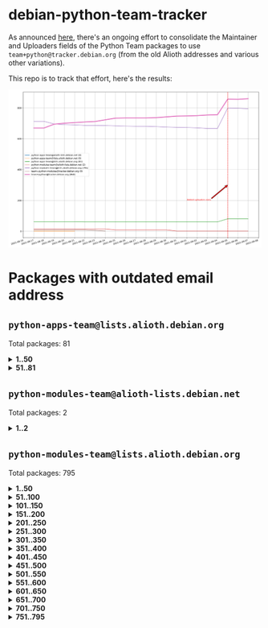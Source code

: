 # debian-python-team-tracker



As announced [here](https://lists.debian.org/debian-python/2021/08/msg00006.html), there's an ongoing effort to consolidate the Maintainer and Uploaders fields of the Python Team packages to use `team+python@tracker.debian.org` (from the old Alioth addresses and various other variations).



This repo is to track that effort, here's the results:



![Python team emails](images/python_team_emails.svg)


# Packages with outdated email address

## `python-apps-team@lists.alioth.debian.org`
Total packages: 81
<details>
<summary><b>1..50</b></summary>


| # | Package | Version |
| --- | --- | --- |
| 1 | [alot](https://tracker.debian.org/alot) | 0.9.1-2 |
| 2 | [archmage](https://tracker.debian.org/archmage) | 1:0.4.2.1-1 |
| 3 | [autosuspend](https://tracker.debian.org/autosuspend) | 3.0-1 |
| 4 | [backblaze-b2](https://tracker.debian.org/backblaze-b2) | 1.3.8-4 |
| 5 | [backupchecker](https://tracker.debian.org/backupchecker) | 1.7-2 |
| 6 | [beets](https://tracker.debian.org/beets) | 1.4.9-7 |
| 7 | [bleachbit](https://tracker.debian.org/bleachbit) | 3.9.0-1 |
| 8 | [brebis](https://tracker.debian.org/brebis) | 0.10-1 |
| 9 | [clustershell](https://tracker.debian.org/clustershell) | 1.8.3-1 |
| 10 | [crudini](https://tracker.debian.org/crudini) | 0.9.3-4 |
| 11 | [ctop](https://tracker.debian.org/ctop) | 1.0.0-2.1 |
| 12 | [cython](https://tracker.debian.org/cython) | 0.29.14-1 |
| 13 | [db2twitter](https://tracker.debian.org/db2twitter) | 0.6-1.1 |
| 14 | [dirtbike](https://tracker.debian.org/dirtbike) | 0.3-7 |
| 15 | [discodos](https://tracker.debian.org/discodos) | 1.0~rc2-1 |
| 16 | [dkimpy-milter](https://tracker.debian.org/dkimpy-milter) | 1.2.2-1 |
| 17 | [dodgy](https://tracker.debian.org/dodgy) | 0.1.9-3 |
| 18 | [dot2tex](https://tracker.debian.org/dot2tex) | 2.11.3-2 |
| 19 | [droidlysis](https://tracker.debian.org/droidlysis) | 3.2.1-1 |
| 20 | [eric](https://tracker.debian.org/eric) | 21.1+ds1-1 |
| 21 | [etm](https://tracker.debian.org/etm) | 3.2.30-1.1 |
| 22 | [firmware-microbit-micropython](https://tracker.debian.org/firmware-microbit-micropython) | 1.0.1-2 |
| 23 | [flatlatex](https://tracker.debian.org/flatlatex) | 0.8-1.1 |
| 24 | [freealchemist](https://tracker.debian.org/freealchemist) | 0.5-1.1 |
| 25 | [gaupol](https://tracker.debian.org/gaupol) | 1.9-1 |
| 26 | [ghp-import](https://tracker.debian.org/ghp-import) | 0.5.5-2 |
| 27 | [gitinspector](https://tracker.debian.org/gitinspector) | 0.4.4+dfsg-9 |
| 28 | [gui-ufw](https://tracker.debian.org/gui-ufw) | 20.04.1-1 |
| 29 | [httpcode](https://tracker.debian.org/httpcode) | 0.6-1 |
| 30 | [isbg](https://tracker.debian.org/isbg) | 2.3.1-1 |
| 31 | [itstool](https://tracker.debian.org/itstool) | 2.0.6-1 |
| 32 | [j2cli](https://tracker.debian.org/j2cli) | 0.3.12b-2 |
| 33 | [jeepyb](https://tracker.debian.org/jeepyb) | 0+20190513-1 |
| 34 | [kanboard-cli](https://tracker.debian.org/kanboard-cli) | 0.0.2-1.1 |
| 35 | [kazam](https://tracker.debian.org/kazam) | 1.4.5-4 |
| 36 | [khard](https://tracker.debian.org/khard) | 0.17.0-1 |
| 37 | [legit](https://tracker.debian.org/legit) | 1.2.0.post0-1 |
| 38 | [lightyears](https://tracker.debian.org/lightyears) | 1.4-2 |
| 39 | [mayavi2](https://tracker.debian.org/mayavi2) | 4.7.1-2 |
| 40 | [membernator](https://tracker.debian.org/membernator) | 1.1.0-2 |
| 41 | [menulibre](https://tracker.debian.org/menulibre) | 2.2.1-1 |
| 42 | [muttdown](https://tracker.debian.org/muttdown) | 0.3.4-1 |
| 43 | [nagstamon](https://tracker.debian.org/nagstamon) | 3.4.1-1 |
| 44 | [nfoview](https://tracker.debian.org/nfoview) | 1.28-1 |
| 45 | [pandoc-plantuml-filter](https://tracker.debian.org/pandoc-plantuml-filter) | 0.1.1-2 |
| 46 | [pdfarranger](https://tracker.debian.org/pdfarranger) | 1.6.2-1 |
| 47 | [pdfposter](https://tracker.debian.org/pdfposter) | 0.7.post1-1 |
| 48 | [pelican](https://tracker.debian.org/pelican) | 4.0.1+dfsg-1.1 |
| 49 | [pipenv](https://tracker.debian.org/pipenv) | 11.9.0-1.1 |
| 50 | [policyd-rate-limit](https://tracker.debian.org/policyd-rate-limit) | 1.0.1.1-1 |
</details>
<details>
<summary><b>51..81</b></summary>

| # | Package | Version |
| --- | --- | --- |
| 51 | [powerline-gitstatus](https://tracker.debian.org/powerline-gitstatus) | 1.3.1-2 |
| 52 | [prospector](https://tracker.debian.org/prospector) | 1.1.7-2 |
| 53 | [puddletag](https://tracker.debian.org/puddletag) | 2.0.1-2 |
| 54 | [pybik](https://tracker.debian.org/pybik) | 3.0-3.1 |
| 55 | [pydocstyle](https://tracker.debian.org/pydocstyle) | 2.1.1-1 |
| 56 | [pydoctor](https://tracker.debian.org/pydoctor) | 19.11.0+git20200303.47424e7-1 |
| 57 | [pyp](https://tracker.debian.org/pyp) | 2.12-2 |
| 58 | [pypass](https://tracker.debian.org/pypass) | 0.2.1-1.1 |
| 59 | [python-miio](https://tracker.debian.org/python-miio) | 0.5.0.1-1 |
| 60 | [pytrainer](https://tracker.debian.org/pytrainer) | 2.0.2-1 |
| 61 | [rabbitvcs](https://tracker.debian.org/rabbitvcs) | 0.18-2 |
| 62 | [radon](https://tracker.debian.org/radon) | 4.1.0+dfsg-1 |
| 63 | [retweet](https://tracker.debian.org/retweet) | 0.10-1.1 |
| 64 | [rst2pdf](https://tracker.debian.org/rst2pdf) | 0.98-1 |
| 65 | [sen](https://tracker.debian.org/sen) | 0.6.1-0.1 |
| 66 | [simple-image-reducer](https://tracker.debian.org/simple-image-reducer) | 1.0.2+git20191008-1 |
| 67 | [sinntp](https://tracker.debian.org/sinntp) | 1.6-1.2 |
| 68 | [smem](https://tracker.debian.org/smem) | 1.5-1.1 |
| 69 | [spf-engine](https://tracker.debian.org/spf-engine) | 2.9.2-1 |
| 70 | [sqlacodegen](https://tracker.debian.org/sqlacodegen) | 1.1.6-3 |
| 71 | [subdownloader](https://tracker.debian.org/subdownloader) | 2.1.0-3 |
| 72 | [testrepository](https://tracker.debian.org/testrepository) | 0.0.20-5 |
| 73 | [tldr-py](https://tracker.debian.org/tldr-py) | 0.7.0-3 |
| 74 | [toot](https://tracker.debian.org/toot) | 0.28.0-1 |
| 75 | [twitterwatch](https://tracker.debian.org/twitterwatch) | 0.1-1.1 |
| 76 | [txt2tags](https://tracker.debian.org/txt2tags) | 3.4-2 |
| 77 | [vf1](https://tracker.debian.org/vf1) | 0.0.11-2 |
| 78 | [voltron](https://tracker.debian.org/voltron) | 0.1.7+git20200109-1.1 |
| 79 | [vrfydmn](https://tracker.debian.org/vrfydmn) | 0.11.0-1 |
| 80 | [weasyprint](https://tracker.debian.org/weasyprint) | 51-2 |
| 81 | [zktop](https://tracker.debian.org/zktop) | 1.0.0-3 |
</details>

## `python-modules-team@alioth-lists.debian.net`
Total packages: 2
<details>
<summary><b>1..2</b></summary>


| # | Package | Version |
| --- | --- | --- |
| 1 | [python-anyio](https://tracker.debian.org/python-anyio) | 2.0.2-2 |
| 2 | [setuptools-scm](https://tracker.debian.org/setuptools-scm) | 4.1.2-3 |
</details>

## `python-modules-team@lists.alioth.debian.org`
Total packages: 795
<details>
<summary><b>1..50</b></summary>


| # | Package | Version |
| --- | --- | --- |
| 1 | [aiodns](https://tracker.debian.org/aiodns) | 2.0.0-1 |
| 2 | [aiohttp-cors](https://tracker.debian.org/aiohttp-cors) | 0.7.0-1 |
| 3 | [aiohttp-jinja2](https://tracker.debian.org/aiohttp-jinja2) | 1.2.0-1 |
| 4 | [aiohttp-mako](https://tracker.debian.org/aiohttp-mako) | 0.4.0-1 |
| 5 | [aiohttp-socks](https://tracker.debian.org/aiohttp-socks) | 0.5.3-1 |
| 6 | [aiomysql](https://tracker.debian.org/aiomysql) | 0.0.20-2 |
| 7 | [aiopg](https://tracker.debian.org/aiopg) | 1.2.0~b2-1 |
| 8 | [aioredis](https://tracker.debian.org/aioredis) | 1.3.1-1 |
| 9 | [aiowsgi](https://tracker.debian.org/aiowsgi) | 0.7-1.1 |
| 10 | [aioxmlrpc](https://tracker.debian.org/aioxmlrpc) | 0.5-1.1 |
| 11 | [aiozmq](https://tracker.debian.org/aiozmq) | 0.9.0-1 |
| 12 | [anorack](https://tracker.debian.org/anorack) | 0.2.7-1 |
| 13 | [anosql](https://tracker.debian.org/anosql) | 1.0.1-1 |
| 14 | [appdirs](https://tracker.debian.org/appdirs) | 1.4.4-1 |
| 15 | [asn1crypto](https://tracker.debian.org/asn1crypto) | 1.4.0-1 |
| 16 | [astral](https://tracker.debian.org/astral) | 1.6.1-2 |
| 17 | [authheaders](https://tracker.debian.org/authheaders) | 0.13.0-1 |
| 18 | [authres](https://tracker.debian.org/authres) | 1.2.0-2 |
| 19 | [automat](https://tracker.debian.org/automat) | 20.2.0-1 |
| 20 | [azure-cosmos-table-python](https://tracker.debian.org/azure-cosmos-table-python) | 1.0.5+git20191025-5 |
| 21 | [babelfish](https://tracker.debian.org/babelfish) | 0.5.4-3 |
| 22 | [bdist-nsi](https://tracker.debian.org/bdist-nsi) | 0.1.5-2 |
| 23 | [behave](https://tracker.debian.org/behave) | 1.2.6-3 |
| 24 | [bernhard](https://tracker.debian.org/bernhard) | 0.2.6-2 |
| 25 | [betamax](https://tracker.debian.org/betamax) | 0.8.1-2 |
| 26 | [bibtexparser](https://tracker.debian.org/bibtexparser) | 1.1.0+ds-3 |
| 27 | [binaryornot](https://tracker.debian.org/binaryornot) | 0.4.4+dfsg-4 |
| 28 | [bitstruct](https://tracker.debian.org/bitstruct) | 8.9.0-1 |
| 29 | [blessings](https://tracker.debian.org/blessings) | 1.6-3 |
| 30 | [blinker](https://tracker.debian.org/blinker) | 1.4+dfsg1-0.3 |
| 31 | [bottleneck](https://tracker.debian.org/bottleneck) | 1.2.1+ds1-2 |
| 32 | [case](https://tracker.debian.org/case) | 1.5.3+dfsg-3 |
| 33 | [celery-batches](https://tracker.debian.org/celery-batches) | 0.2-2 |
| 34 | [celery-haystack](https://tracker.debian.org/celery-haystack) | 0.10-4 |
| 35 | [cerealizer](https://tracker.debian.org/cerealizer) | 0.8.1-3 |
| 36 | [chardet](https://tracker.debian.org/chardet) | 4.0.0-1 |
| 37 | [chargebee-python](https://tracker.debian.org/chargebee-python) | 1.6.6-1 |
| 38 | [chargebee2-python](https://tracker.debian.org/chargebee2-python) | 2.7.3-1 |
| 39 | [circuits](https://tracker.debian.org/circuits) | 3.1.0+ds1-2 |
| 40 | [cloudpickle](https://tracker.debian.org/cloudpickle) | 1.6.0-1 |
| 41 | [codicefiscale](https://tracker.debian.org/codicefiscale) | 0.9+ds0-2 |
| 42 | [colorclass](https://tracker.debian.org/colorclass) | 2.2.0-2.1 |
| 43 | [colorspacious](https://tracker.debian.org/colorspacious) | 1.1.2-2 |
| 44 | [commonmark](https://tracker.debian.org/commonmark) | 0.9.1-3 |
| 45 | [configobj](https://tracker.debian.org/configobj) | 5.0.6-4 |
| 46 | [constantly](https://tracker.debian.org/constantly) | 15.1.0-2 |
| 47 | [contextlib2](https://tracker.debian.org/contextlib2) | 0.6.0.post1-1 |
| 48 | [cookiecutter](https://tracker.debian.org/cookiecutter) | 1.6.0-4 |
| 49 | [coreapi](https://tracker.debian.org/coreapi) | 2.3.3-4 |
| 50 | [coreschema](https://tracker.debian.org/coreschema) | 0.0.4-3 |
</details>
<details>
<summary><b>51..100</b></summary>

| # | Package | Version |
| --- | --- | --- |
| 51 | [cov-core](https://tracker.debian.org/cov-core) | 1.15.0-3 |
| 52 | [cppy](https://tracker.debian.org/cppy) | 1.1.0-2 |
| 53 | [cram](https://tracker.debian.org/cram) | 0.7-4 |
| 54 | [cssutils](https://tracker.debian.org/cssutils) | 1.0.2-3 |
| 55 | [d2to1](https://tracker.debian.org/d2to1) | 0.2.12-2 |
| 56 | [deap](https://tracker.debian.org/deap) | 1.3.1-2 |
| 57 | [debiancontributors](https://tracker.debian.org/debiancontributors) | 0.7.8-2 |
| 58 | [defusedxml](https://tracker.debian.org/defusedxml) | 0.6.0-2 |
| 59 | [devpi-common](https://tracker.debian.org/devpi-common) | 3.2.2-1.1 |
| 60 | [django-ajax-selects](https://tracker.debian.org/django-ajax-selects) | 1.7.0-3 |
| 61 | [django-anymail](https://tracker.debian.org/django-anymail) | 7.1.0-1 |
| 62 | [django-auto-one-to-one](https://tracker.debian.org/django-auto-one-to-one) | 3.3.0-1 |
| 63 | [django-bitfield](https://tracker.debian.org/django-bitfield) | 1.9.6-2 |
| 64 | [django-countries](https://tracker.debian.org/django-countries) | 6.0-1 |
| 65 | [django-dirtyfields](https://tracker.debian.org/django-dirtyfields) | 1.3.1-2 |
| 66 | [django-downloadview](https://tracker.debian.org/django-downloadview) | 2.1.1-1 |
| 67 | [django-environ](https://tracker.debian.org/django-environ) | 0.4.4-2 |
| 68 | [django-filter](https://tracker.debian.org/django-filter) | 2.4.0-1 |
| 69 | [django-fsm-admin](https://tracker.debian.org/django-fsm-admin) | 1.2.4-2 |
| 70 | [django-guardian](https://tracker.debian.org/django-guardian) | 2.0.0-2 |
| 71 | [django-hvad](https://tracker.debian.org/django-hvad) | 1.8.0-1.1 |
| 72 | [django-impersonate](https://tracker.debian.org/django-impersonate) | 1.5-1 |
| 73 | [django-ipware](https://tracker.debian.org/django-ipware) | 3.0.0-1 |
| 74 | [django-js-reverse](https://tracker.debian.org/django-js-reverse) | 0.7.3-1.1 |
| 75 | [django-macaddress](https://tracker.debian.org/django-macaddress) | 1.5.0-2 |
| 76 | [django-maintenancemode](https://tracker.debian.org/django-maintenancemode) | 0.11.3-1 |
| 77 | [django-markupfield](https://tracker.debian.org/django-markupfield) | 2.0.0-1 |
| 78 | [django-memoize](https://tracker.debian.org/django-memoize) | 2.2.0+dfsg-1 |
| 79 | [django-model-utils](https://tracker.debian.org/django-model-utils) | 3.1.1-2 |
| 80 | [django-nose](https://tracker.debian.org/django-nose) | 1.4.6-2.1 |
| 81 | [django-notification](https://tracker.debian.org/django-notification) | 1.2.0-3 |
| 82 | [django-organizations](https://tracker.debian.org/django-organizations) | 1.1.2-1 |
| 83 | [django-pagination](https://tracker.debian.org/django-pagination) | 1.0.7-4 |
| 84 | [django-paintstore](https://tracker.debian.org/django-paintstore) | 0.2-4 |
| 85 | [django-picklefield](https://tracker.debian.org/django-picklefield) | 3.0.1-1 |
| 86 | [django-pipeline](https://tracker.debian.org/django-pipeline) | 1.6.14-3 |
| 87 | [django-q](https://tracker.debian.org/django-q) | 1.2.1-1 |
| 88 | [django-recurrence](https://tracker.debian.org/django-recurrence) | 1.10.3-1 |
| 89 | [django-redis](https://tracker.debian.org/django-redis) | 4.12.1-1 |
| 90 | [django-redis-sessions](https://tracker.debian.org/django-redis-sessions) | 0.6.1-2 |
| 91 | [django-sass-processor](https://tracker.debian.org/django-sass-processor) | 0.8.2-1 |
| 92 | [django-setuptest](https://tracker.debian.org/django-setuptest) | 0.2.1-4 |
| 93 | [django-simple-captcha](https://tracker.debian.org/django-simple-captcha) | 0.5.6-2 |
| 94 | [django-simple-redis-admin](https://tracker.debian.org/django-simple-redis-admin) | 1.4.0-2 |
| 95 | [django-stronghold](https://tracker.debian.org/django-stronghold) | 0.3.0+debian-2 |
| 96 | [django-uwsgi](https://tracker.debian.org/django-uwsgi) | 0.2.2-2 |
| 97 | [django-webpack-loader](https://tracker.debian.org/django-webpack-loader) | 0.6.0-2 |
| 98 | [django-websocket-redis](https://tracker.debian.org/django-websocket-redis) | 0.4.7-2 |
| 99 | [django-wkhtmltopdf](https://tracker.debian.org/django-wkhtmltopdf) | 3.3.0-1 |
| 100 | [django-xmlrpc](https://tracker.debian.org/django-xmlrpc) | 0.1.8-2 |
</details>
<details>
<summary><b>101..150</b></summary>

| # | Package | Version |
| --- | --- | --- |
| 101 | [djangorestframework-api-key](https://tracker.debian.org/djangorestframework-api-key) | 2.0.0-2 |
| 102 | [djangorestframework-filters](https://tracker.debian.org/djangorestframework-filters) | 1.0.0.dev0-1 |
| 103 | [dkimpy](https://tracker.debian.org/dkimpy) | 1.0.5-1 |
| 104 | [dnsdiag](https://tracker.debian.org/dnsdiag) | 1.7.0-1 |
| 105 | [dnspython](https://tracker.debian.org/dnspython) | 2.0.0-1 |
| 106 | [dockerpty](https://tracker.debian.org/dockerpty) | 0.4.1-2 |
| 107 | [dominate](https://tracker.debian.org/dominate) | 2.3.1-2 |
| 108 | [doublex](https://tracker.debian.org/doublex) | 1.9.2-1 |
| 109 | [drf-generators](https://tracker.debian.org/drf-generators) | 0.5.0-1 |
| 110 | [easyprocess](https://tracker.debian.org/easyprocess) | 0.2.5-2 |
| 111 | [elasticsearch-curator](https://tracker.debian.org/elasticsearch-curator) | 5.8.1-1 |
| 112 | [entrypoints](https://tracker.debian.org/entrypoints) | 0.3-3 |
| 113 | [enum34](https://tracker.debian.org/enum34) | 1.1.6-4 |
| 114 | [enzyme](https://tracker.debian.org/enzyme) | 0.4.1-2 |
| 115 | [exam](https://tracker.debian.org/exam) | 0.10.5-3 |
| 116 | [factory-boy](https://tracker.debian.org/factory-boy) | 2.11.1-3 |
| 117 | [faker](https://tracker.debian.org/faker) | 0.9.3-0.1 |
| 118 | [fakesleep](https://tracker.debian.org/fakesleep) | 0.1-2 |
| 119 | [fastchunking](https://tracker.debian.org/fastchunking) | 0.0.3-2 |
| 120 | [fastkml](https://tracker.debian.org/fastkml) | 0.11-3 |
| 121 | [feedgenerator](https://tracker.debian.org/feedgenerator) | 1.9-2 |
| 122 | [flake8-docstrings](https://tracker.debian.org/flake8-docstrings) | 1.1.0-1.1 |
| 123 | [flake8-polyfill](https://tracker.debian.org/flake8-polyfill) | 1.0.2-2 |
| 124 | [flask-api](https://tracker.debian.org/flask-api) | 1.1+dfsg-1.1 |
| 125 | [flask-assets](https://tracker.debian.org/flask-assets) | 2.0-1 |
| 126 | [flask-babelex](https://tracker.debian.org/flask-babelex) | 0.9.4-1 |
| 127 | [flask-bcrypt](https://tracker.debian.org/flask-bcrypt) | 0.7.1-2 |
| 128 | [flask-compress](https://tracker.debian.org/flask-compress) | 1.4.0-3 |
| 129 | [flask-gravatar](https://tracker.debian.org/flask-gravatar) | 0.4.2-2 |
| 130 | [flask-htmlmin](https://tracker.debian.org/flask-htmlmin) | 1.3.2-2 |
| 131 | [flask-ldapconn](https://tracker.debian.org/flask-ldapconn) | 0.7.2-1.1 |
| 132 | [flask-limiter](https://tracker.debian.org/flask-limiter) | 1.0.1-2 |
| 133 | [flask-login](https://tracker.debian.org/flask-login) | 0.5.0-1 |
| 134 | [flask-mail](https://tracker.debian.org/flask-mail) | 0.9.1+dfsg1-1.1 |
| 135 | [flask-mongoengine](https://tracker.debian.org/flask-mongoengine) | 0.9.3-4 |
| 136 | [flask-multistatic](https://tracker.debian.org/flask-multistatic) | 1.0-2 |
| 137 | [flask-paranoid](https://tracker.debian.org/flask-paranoid) | 0.2.0-3.1 |
| 138 | [flask-principal](https://tracker.debian.org/flask-principal) | 0.4.0-2 |
| 139 | [flask-script](https://tracker.debian.org/flask-script) | 2.0.6-2 |
| 140 | [flask-silk](https://tracker.debian.org/flask-silk) | 0.2-18 |
| 141 | [flask-wtf](https://tracker.debian.org/flask-wtf) | 0.14.3-1 |
| 142 | [flufl.bounce](https://tracker.debian.org/flufl.bounce) | 3.0.1-1 |
| 143 | [flufl.enum](https://tracker.debian.org/flufl.enum) | 4.1.1-3 |
| 144 | [flufl.i18n](https://tracker.debian.org/flufl.i18n) | 3.0.1-1 |
| 145 | [flufl.lock](https://tracker.debian.org/flufl.lock) | 5.0.1-1 |
| 146 | [flufl.password](https://tracker.debian.org/flufl.password) | 1.3-3 |
| 147 | [flufl.testing](https://tracker.debian.org/flufl.testing) | 0.7-2 |
| 148 | [freetype-py](https://tracker.debian.org/freetype-py) | 2.2.0-1 |
| 149 | [gerritlib](https://tracker.debian.org/gerritlib) | 0.8.0-2 |
| 150 | [gmplot](https://tracker.debian.org/gmplot) | 1.2.0-2 |
</details>
<details>
<summary><b>151..200</b></summary>

| # | Package | Version |
| --- | --- | --- |
| 151 | [gpxpy](https://tracker.debian.org/gpxpy) | 1.4.2-1 |
| 152 | [gtextfsm](https://tracker.debian.org/gtextfsm) | 1.1.0-2 |
| 153 | [gtts](https://tracker.debian.org/gtts) | 2.0.3-1 |
| 154 | [gtts-token](https://tracker.debian.org/gtts-token) | 1.1.3-1 |
| 155 | [guzzle-sphinx-theme](https://tracker.debian.org/guzzle-sphinx-theme) | 0.7.11-5 |
| 156 | [hachoir](https://tracker.debian.org/hachoir) | 3.1.0+dfsg-3 |
| 157 | [haproxy-log-analysis](https://tracker.debian.org/haproxy-log-analysis) | 2.0~b0-2 |
| 158 | [heapdict](https://tracker.debian.org/heapdict) | 1.0.1-1 |
| 159 | [hiro](https://tracker.debian.org/hiro) | 0.5-2 |
| 160 | [httpx](https://tracker.debian.org/httpx) | 0.16.1-1 |
| 161 | [hyperlink](https://tracker.debian.org/hyperlink) | 19.0.0-2 |
| 162 | [hypothesis-auto](https://tracker.debian.org/hypothesis-auto) | 1.1.4-2 |
| 163 | [importmagic](https://tracker.debian.org/importmagic) | 0.1.7-2 |
| 164 | [inflection](https://tracker.debian.org/inflection) | 0.3.1-2 |
| 165 | [ipdb](https://tracker.debian.org/ipdb) | 0.13.3-1 |
| 166 | [isodate](https://tracker.debian.org/isodate) | 0.6.0-2 |
| 167 | [itypes](https://tracker.debian.org/itypes) | 1.1.0-4 |
| 168 | [jaraco.itertools](https://tracker.debian.org/jaraco.itertools) | 2.0.1-4 |
| 169 | [javaproperties](https://tracker.debian.org/javaproperties) | 0.7.0-1 |
| 170 | [jinja2-time](https://tracker.debian.org/jinja2-time) | 0.2.0-2 |
| 171 | [jpy](https://tracker.debian.org/jpy) | 0.9.0-3 |
| 172 | [jpylyzer](https://tracker.debian.org/jpylyzer) | 2.0.0-3 |
| 173 | [json-tricks](https://tracker.debian.org/json-tricks) | 3.11.0-2 |
| 174 | [jsonhyperschema-codec](https://tracker.debian.org/jsonhyperschema-codec) | 1.0.3-2 |
| 175 | [jsonpickle](https://tracker.debian.org/jsonpickle) | 1.2-1 |
| 176 | [junos-eznc](https://tracker.debian.org/junos-eznc) | 2.1.7-3 |
| 177 | [jupyter-sphinx-theme](https://tracker.debian.org/jupyter-sphinx-theme) | 0.0.6+ds1-10 |
| 178 | [kitchen](https://tracker.debian.org/kitchen) | 1.2.6-2 |
| 179 | [kivy](https://tracker.debian.org/kivy) | 1.11.0-2 |
| 180 | [kiwisolver](https://tracker.debian.org/kiwisolver) | 1.3.1-1 |
| 181 | [lazr.delegates](https://tracker.debian.org/lazr.delegates) | 2.0.3-2 |
| 182 | [lazr.restfulclient](https://tracker.debian.org/lazr.restfulclient) | 0.14.2-2 |
| 183 | [lazr.smtptest](https://tracker.debian.org/lazr.smtptest) | 2.0.3-2 |
| 184 | [lazr.uri](https://tracker.debian.org/lazr.uri) | 1.0.5-1 |
| 185 | [lexicon](https://tracker.debian.org/lexicon) | 3.3.17-1 |
| 186 | [libthumbor](https://tracker.debian.org/libthumbor) | 1.3.3-2 |
| 187 | [logilab-constraint](https://tracker.debian.org/logilab-constraint) | 0.6.0-2 |
| 188 | [mako](https://tracker.debian.org/mako) | 1.1.3+ds1-2 |
| 189 | [mando](https://tracker.debian.org/mando) | 0.6.4-5 |
| 190 | [manuel](https://tracker.debian.org/manuel) | 1.10.1-2 |
| 191 | [markupsafe](https://tracker.debian.org/markupsafe) | 1.1.1-1 |
| 192 | [mercurial-extension-utils](https://tracker.debian.org/mercurial-extension-utils) | 1.5.1-1 |
| 193 | [mercurial-extension-utils](https://tracker.debian.org/mercurial-extension-utils) | 1.5.1-3 |
| 194 | [mercurial-keyring](https://tracker.debian.org/mercurial-keyring) | 1.3.1-3 |
| 195 | [microsoft-authentication-extensions-for-python](https://tracker.debian.org/microsoft-authentication-extensions-for-python) | 0.3.0-1 |
| 196 | [milksnake](https://tracker.debian.org/milksnake) | 0.1.5-1 |
| 197 | [mimerender](https://tracker.debian.org/mimerender) | 0.6.0-2 |
| 198 | [mmllib](https://tracker.debian.org/mmllib) | 0.3.0.post1-2 |
| 199 | [mockldap](https://tracker.debian.org/mockldap) | 0.3.0-4 |
| 200 | [modernize](https://tracker.debian.org/modernize) | 0.7-2 |
</details>
<details>
<summary><b>201..250</b></summary>

| # | Package | Version |
| --- | --- | --- |
| 201 | [moksha.common](https://tracker.debian.org/moksha.common) | 1.2.5-4 |
| 202 | [more-itertools](https://tracker.debian.org/more-itertools) | 4.2.0-3 |
| 203 | [mrtparse](https://tracker.debian.org/mrtparse) | 1.6-2 |
| 204 | [multiprocess](https://tracker.debian.org/multiprocess) | 0.70.11.1-1 |
| 205 | [musicbrainzngs](https://tracker.debian.org/musicbrainzngs) | 0.7.1-2 |
| 206 | [mutagen](https://tracker.debian.org/mutagen) | 1.45.1-2 |
| 207 | [mwic](https://tracker.debian.org/mwic) | 0.7.8-1 |
| 208 | [mysql-connector-python](https://tracker.debian.org/mysql-connector-python) | 8.0.15-2 |
| 209 | [nb2plots](https://tracker.debian.org/nb2plots) | 0.6-2 |
| 210 | [netifaces](https://tracker.debian.org/netifaces) | 0.10.9-0.2 |
| 211 | [netmiko](https://tracker.debian.org/netmiko) | 2.4.2-1 |
| 212 | [networkx](https://tracker.debian.org/networkx) | 2.5+ds-2 |
| 213 | [nose](https://tracker.debian.org/nose) | 1.3.7-6 |
| 214 | [nose](https://tracker.debian.org/nose) | 1.3.7-7 |
| 215 | [nose2](https://tracker.debian.org/nose2) | 0.9.2-1 |
| 216 | [nose2-cov](https://tracker.debian.org/nose2-cov) | 1.0a4-3 |
| 217 | [ntplib](https://tracker.debian.org/ntplib) | 0.3.3-2 |
| 218 | [numpy-stl](https://tracker.debian.org/numpy-stl) | 2.9.0-1 |
| 219 | [numpydoc](https://tracker.debian.org/numpydoc) | 1.1.0-3 |
| 220 | [obsub](https://tracker.debian.org/obsub) | 0.2-4 |
| 221 | [okasha](https://tracker.debian.org/okasha) | 0.2.4-4 |
| 222 | [overpass](https://tracker.debian.org/overpass) | 0.7-1 |
| 223 | [paramiko](https://tracker.debian.org/paramiko) | 2.7.2-1 |
| 224 | [pastescript](https://tracker.debian.org/pastescript) | 2.0.2-4 |
| 225 | [pcapy](https://tracker.debian.org/pcapy) | 0.11.4-2 |
| 226 | [pdfkit](https://tracker.debian.org/pdfkit) | 0.6.1-2 |
| 227 | [pep8](https://tracker.debian.org/pep8) | 1.7.1-9 |
| 228 | [pep8-naming](https://tracker.debian.org/pep8-naming) | 0.10.0-1 |
| 229 | [pg8000](https://tracker.debian.org/pg8000) | 1.10.6-2 |
| 230 | [pidcat](https://tracker.debian.org/pidcat) | 2.1.0-4 |
| 231 | [pilkit](https://tracker.debian.org/pilkit) | 2.0-3 |
| 232 | [plastex](https://tracker.debian.org/plastex) | 2.1-2 |
| 233 | [ply](https://tracker.debian.org/ply) | 3.11-4 |
| 234 | [portio](https://tracker.debian.org/portio) | 0.5-4 |
| 235 | [postgresfixture](https://tracker.debian.org/postgresfixture) | 0.4.2-1 |
| 236 | [power](https://tracker.debian.org/power) | 1.4+dfsg-4 |
| 237 | [pprintpp](https://tracker.debian.org/pprintpp) | 0.4.0-2 |
| 238 | [preggy](https://tracker.debian.org/preggy) | 1.4.4-1 |
| 239 | [prettytable](https://tracker.debian.org/prettytable) | 0.7.2-5 |
| 240 | [proxmoxer](https://tracker.debian.org/proxmoxer) | 1.0.3-2 |
| 241 | [ptable](https://tracker.debian.org/ptable) | 0.9.2-2 |
| 242 | [py-macaroon-bakery](https://tracker.debian.org/py-macaroon-bakery) | 1.3.1-1 |
| 243 | [py-radix](https://tracker.debian.org/py-radix) | 0.10.0-3 |
| 244 | [py3dns](https://tracker.debian.org/py3dns) | 3.2.1-1 |
| 245 | [pyacoustid](https://tracker.debian.org/pyacoustid) | 1.2.0-2 |
| 246 | [pyasn1](https://tracker.debian.org/pyasn1) | 0.4.8-1 |
| 247 | [pybindgen](https://tracker.debian.org/pybindgen) | 0.20.0+dfsg1-2 |
| 248 | [pycairo](https://tracker.debian.org/pycairo) | 1.16.2-3 |
| 249 | [pycairo](https://tracker.debian.org/pycairo) | 1.16.2-4 |
| 250 | [pycallgraph](https://tracker.debian.org/pycallgraph) | 1.1.3-1.2 |
</details>
<details>
<summary><b>251..300</b></summary>

| # | Package | Version |
| --- | --- | --- |
| 251 | [pycares](https://tracker.debian.org/pycares) | 3.1.1-1 |
| 252 | [pychm](https://tracker.debian.org/pychm) | 0.8.6-2 |
| 253 | [pycifrw](https://tracker.debian.org/pycifrw) | 4.4-2 |
| 254 | [pyclamd](https://tracker.debian.org/pyclamd) | 0.4.0-2 |
| 255 | [pycodestyle](https://tracker.debian.org/pycodestyle) | 2.6.0-1 |
| 256 | [pycparser](https://tracker.debian.org/pycparser) | 2.20-3 |
| 257 | [pycryptodome](https://tracker.debian.org/pycryptodome) | 3.9.7+dfsg1-1 |
| 258 | [pycxx](https://tracker.debian.org/pycxx) | 7.1.4-0.1 |
| 259 | [pydbus](https://tracker.debian.org/pydbus) | 0.6.0-4 |
| 260 | [pydenticon](https://tracker.debian.org/pydenticon) | 0.3.1-2 |
| 261 | [pydispatcher](https://tracker.debian.org/pydispatcher) | 2.0.5-2 |
| 262 | [pydle](https://tracker.debian.org/pydle) | 0.9.4-2 |
| 263 | [pyeapi](https://tracker.debian.org/pyeapi) | 0.8.1-2 |
| 264 | [pyee](https://tracker.debian.org/pyee) | 7.0.2-1 |
| 265 | [pyenchant](https://tracker.debian.org/pyenchant) | 3.2.0-1 |
| 266 | [pyfg](https://tracker.debian.org/pyfg) | 0.50-2 |
| 267 | [pyfiglet](https://tracker.debian.org/pyfiglet) | 0.8.0+dfsg-1 |
| 268 | [pyfribidi](https://tracker.debian.org/pyfribidi) | 0.12.0+repack-7 |
| 269 | [pygame](https://tracker.debian.org/pygame) | 1.9.6+dfsg-2 |
| 270 | [pygeoif](https://tracker.debian.org/pygeoif) | 0.7-2 |
| 271 | [pygithub](https://tracker.debian.org/pygithub) | 1.43.7-1 |
| 272 | [pygments](https://tracker.debian.org/pygments) | 2.3.1+dfsg-3 |
| 273 | [pygtail](https://tracker.debian.org/pygtail) | 0.6.1-2 |
| 274 | [pygtkspellcheck](https://tracker.debian.org/pygtkspellcheck) | 4.0.5-2 |
| 275 | [pyhamcrest](https://tracker.debian.org/pyhamcrest) | 1.9.0-3 |
| 276 | [pyicu](https://tracker.debian.org/pyicu) | 2.5-1 |
| 277 | [pyinotify](https://tracker.debian.org/pyinotify) | 0.9.6-1.3 |
| 278 | [pyiosxr](https://tracker.debian.org/pyiosxr) | 0.52-1.1 |
| 279 | [pyjavaproperties](https://tracker.debian.org/pyjavaproperties) | 0.7-2 |
| 280 | [pyjokes](https://tracker.debian.org/pyjokes) | 0.5.0-3 |
| 281 | [pykcs11](https://tracker.debian.org/pykcs11) | 1.5.10-1 |
| 282 | [pylama](https://tracker.debian.org/pylama) | 7.4.3-3 |
| 283 | [pylibmc](https://tracker.debian.org/pylibmc) | 1.5.2-3 |
| 284 | [pylint-celery](https://tracker.debian.org/pylint-celery) | 0.3-5 |
| 285 | [pylint-common](https://tracker.debian.org/pylint-common) | 0.2.5-4 |
| 286 | [pylint-django](https://tracker.debian.org/pylint-django) | 2.0.13-1 |
| 287 | [pylint-flask](https://tracker.debian.org/pylint-flask) | 0.5-4 |
| 288 | [pylint-plugin-utils](https://tracker.debian.org/pylint-plugin-utils) | 0.6-1 |
| 289 | [pymacs](https://tracker.debian.org/pymacs) | 0.25-3 |
| 290 | [pymilter](https://tracker.debian.org/pymilter) | 1.0.4-2 |
| 291 | [pymodbus](https://tracker.debian.org/pymodbus) | 2.1.0+dfsg-2 |
| 292 | [pymssql](https://tracker.debian.org/pymssql) | 2.1.4+dfsg-3 |
| 293 | [pymupdf](https://tracker.debian.org/pymupdf) | 1.17.4+ds1-2 |
| 294 | [pynag](https://tracker.debian.org/pynag) | 1.1.2+dfsg-2 |
| 295 | [pynliner](https://tracker.debian.org/pynliner) | 0.8.0-2 |
| 296 | [pyopengl](https://tracker.debian.org/pyopengl) | 3.1.5+dfsg-1 |
| 297 | [pypandoc](https://tracker.debian.org/pypandoc) | 1.5+ds0-1 |
| 298 | [pyparsing](https://tracker.debian.org/pyparsing) | 2.4.7-1 |
| 299 | [pyphen](https://tracker.debian.org/pyphen) | 0.9.5-3 |
| 300 | [pyprind](https://tracker.debian.org/pyprind) | 2.11.2-2 |
</details>
<details>
<summary><b>301..350</b></summary>

| # | Package | Version |
| --- | --- | --- |
| 301 | [pyquery](https://tracker.debian.org/pyquery) | 1.2.9-4 |
| 302 | [pyrad](https://tracker.debian.org/pyrad) | 2.1-2 |
| 303 | [pyrfc3339](https://tracker.debian.org/pyrfc3339) | 1.1-2 |
| 304 | [pyrsistent](https://tracker.debian.org/pyrsistent) | 0.15.5-1 |
| 305 | [pysendfile](https://tracker.debian.org/pysendfile) | 2.0.1-3 |
| 306 | [pysimplesoap](https://tracker.debian.org/pysimplesoap) | 1.16.2-3 |
| 307 | [pysmi](https://tracker.debian.org/pysmi) | 0.3.2-2 |
| 308 | [pysodium](https://tracker.debian.org/pysodium) | 0.7.0-2 |
| 309 | [pyspf](https://tracker.debian.org/pyspf) | 2.0.14-2 |
| 310 | [pysrs](https://tracker.debian.org/pysrs) | 1.0.3-2 |
| 311 | [pysrt](https://tracker.debian.org/pysrt) | 1.0.1-2 |
| 312 | [pyssim](https://tracker.debian.org/pyssim) | 0.2-2 |
| 313 | [pystemd](https://tracker.debian.org/pystemd) | 0.7.0-4 |
| 314 | [pysubnettree](https://tracker.debian.org/pysubnettree) | 0.33-1 |
| 315 | [pytaglib](https://tracker.debian.org/pytaglib) | 0.3.6+dfsg-2 |
| 316 | [pytds](https://tracker.debian.org/pytds) | 1.10.0-1 |
| 317 | [pytest-arraydiff](https://tracker.debian.org/pytest-arraydiff) | 0.3-1 |
| 318 | [pytest-bdd](https://tracker.debian.org/pytest-bdd) | 3.2.1-1 |
| 319 | [pytest-cookies](https://tracker.debian.org/pytest-cookies) | 0.4.0-1 |
| 320 | [pytest-django](https://tracker.debian.org/pytest-django) | 3.5.1-1 |
| 321 | [pytest-expect](https://tracker.debian.org/pytest-expect) | 1.1.0-2 |
| 322 | [pytest-forked](https://tracker.debian.org/pytest-forked) | 1.3.0-1 |
| 323 | [pytest-helpers-namespace](https://tracker.debian.org/pytest-helpers-namespace) | 2019.1.8-1 |
| 324 | [pytest-httpbin](https://tracker.debian.org/pytest-httpbin) | 1.0.0-2 |
| 325 | [pytest-instafail](https://tracker.debian.org/pytest-instafail) | 0.4.2-1 |
| 326 | [pytest-remotedata](https://tracker.debian.org/pytest-remotedata) | 0.3.2-1 |
| 327 | [pytest-runner](https://tracker.debian.org/pytest-runner) | 2.11.1-1.2 |
| 328 | [pytest-sugar](https://tracker.debian.org/pytest-sugar) | 0.9.4-1 |
| 329 | [pytest-tornado](https://tracker.debian.org/pytest-tornado) | 0.8.1-1 |
| 330 | [pytest-vcr](https://tracker.debian.org/pytest-vcr) | 1.0.2-2 |
| 331 | [pytest-xvfb](https://tracker.debian.org/pytest-xvfb) | 1.2.0-1 |
| 332 | [python-activipy](https://tracker.debian.org/python-activipy) | 0.1-7 |
| 333 | [python-adal](https://tracker.debian.org/python-adal) | 1.2.2-1 |
| 334 | [python-agate](https://tracker.debian.org/python-agate) | 1.6.1-1 |
| 335 | [python-agate-dbf](https://tracker.debian.org/python-agate-dbf) | 0.2.0-2 |
| 336 | [python-agate-excel](https://tracker.debian.org/python-agate-excel) | 0.2.3-1 |
| 337 | [python-aiohttp-security](https://tracker.debian.org/python-aiohttp-security) | 0.4.0-2 |
| 338 | [python-aiohttp-session](https://tracker.debian.org/python-aiohttp-session) | 2.9.0-2 |
| 339 | [python-aioinflux](https://tracker.debian.org/python-aioinflux) | 0.9.0-2 |
| 340 | [python-aiomeasures](https://tracker.debian.org/python-aiomeasures) | 0.5.14-3 |
| 341 | [python-altair](https://tracker.debian.org/python-altair) | 4.0.1-2 |
| 342 | [python-altgraph](https://tracker.debian.org/python-altgraph) | 0.17+ds0-1 |
| 343 | [python-amqplib](https://tracker.debian.org/python-amqplib) | 1.0.2-2 |
| 344 | [python-anyjson](https://tracker.debian.org/python-anyjson) | 0.3.3-2 |
| 345 | [python-apptools](https://tracker.debian.org/python-apptools) | 4.5.0-1.1 |
| 346 | [python-aptly](https://tracker.debian.org/python-aptly) | 0.12.10-2 |
| 347 | [python-argon2](https://tracker.debian.org/python-argon2) | 18.3.0-2 |
| 348 | [python-args](https://tracker.debian.org/python-args) | 0.1.0-3 |
| 349 | [python-arpy](https://tracker.debian.org/python-arpy) | 1.1.1-4 |
| 350 | [python-astor](https://tracker.debian.org/python-astor) | 0.8.1-1 |
</details>
<details>
<summary><b>351..400</b></summary>

| # | Package | Version |
| --- | --- | --- |
| 351 | [python-async-timeout](https://tracker.debian.org/python-async-timeout) | 3.0.1-1.1 |
| 352 | [python-azure-devtools](https://tracker.debian.org/python-azure-devtools) | 1.2.0-1 |
| 353 | [python-base58](https://tracker.debian.org/python-base58) | 1.0.3-1.1 |
| 354 | [python-bcdoc](https://tracker.debian.org/python-bcdoc) | 0.16.0-2 |
| 355 | [python-bioblend](https://tracker.debian.org/python-bioblend) | 0.7.0-3 |
| 356 | [python-bitbucket-api](https://tracker.debian.org/python-bitbucket-api) | 0.5.0-3 |
| 357 | [python-box](https://tracker.debian.org/python-box) | 3.4.6-2 |
| 358 | [python-btrees](https://tracker.debian.org/python-btrees) | 4.3.1-2 |
| 359 | [python-cachecontrol](https://tracker.debian.org/python-cachecontrol) | 0.12.6-1 |
| 360 | [python-can](https://tracker.debian.org/python-can) | 3.3.2.final~github-2 |
| 361 | [python-cement](https://tracker.debian.org/python-cement) | 2.10.0-2 |
| 362 | [python-cerberus](https://tracker.debian.org/python-cerberus) | 1.3.2-1 |
| 363 | [python-click](https://tracker.debian.org/python-click) | 7.1.2-1 |
| 364 | [python-click-log](https://tracker.debian.org/python-click-log) | 0.2.1-2 |
| 365 | [python-click-threading](https://tracker.debian.org/python-click-threading) | 0.4.4-2 |
| 366 | [python-clint](https://tracker.debian.org/python-clint) | 0.5.1-3 |
| 367 | [python-cluster](https://tracker.debian.org/python-cluster) | 1.3.3-3 |
| 368 | [python-cmarkgfm](https://tracker.debian.org/python-cmarkgfm) | 0.4.2-1 |
| 369 | [python-coloredlogs](https://tracker.debian.org/python-coloredlogs) | 7.3-2 |
| 370 | [python-colour](https://tracker.debian.org/python-colour) | 0.1.5-2 |
| 371 | [python-commentjson](https://tracker.debian.org/python-commentjson) | 0.8.3-2 |
| 372 | [python-consul](https://tracker.debian.org/python-consul) | 0.7.1-1.1 |
| 373 | [python-cookies](https://tracker.debian.org/python-cookies) | 2.2.1-3 |
| 374 | [python-cpuinfo](https://tracker.debian.org/python-cpuinfo) | 5.0.0-2 |
| 375 | [python-crcmod](https://tracker.debian.org/python-crcmod) | 1.7+dfsg-2 |
| 376 | [python-cs](https://tracker.debian.org/python-cs) | 2.7.1-1 |
| 377 | [python-cssselect2](https://tracker.debian.org/python-cssselect2) | 0.3.0-1 |
| 378 | [python-cycler](https://tracker.debian.org/python-cycler) | 0.10.0-3 |
| 379 | [python-daiquiri](https://tracker.debian.org/python-daiquiri) | 1.6.0-1 |
| 380 | [python-dbfread](https://tracker.debian.org/python-dbfread) | 2.0.7-3 |
| 381 | [python-decorator](https://tracker.debian.org/python-decorator) | 4.4.2-2 |
| 382 | [python-demjson](https://tracker.debian.org/python-demjson) | 2.2.4-5 |
| 383 | [python-diaspy](https://tracker.debian.org/python-diaspy) | 0.6.0-2 |
| 384 | [python-dict2xml](https://tracker.debian.org/python-dict2xml) | 1.7.0-1 |
| 385 | [python-dictobj](https://tracker.debian.org/python-dictobj) | 0.4-4 |
| 386 | [python-distro](https://tracker.debian.org/python-distro) | 1.5.0-1 |
| 387 | [python-distutils-extra](https://tracker.debian.org/python-distutils-extra) | 2.45 |
| 388 | [python-django-braces](https://tracker.debian.org/python-django-braces) | 1.14.0-1 |
| 389 | [python-django-casclient](https://tracker.debian.org/python-django-casclient) | 1.5.3-1 |
| 390 | [python-django-contact-form](https://tracker.debian.org/python-django-contact-form) | 1.4.2-3 |
| 391 | [python-django-dbconn-retry](https://tracker.debian.org/python-django-dbconn-retry) | 0.1.5-1.1 |
| 392 | [python-django-etcd-settings](https://tracker.debian.org/python-django-etcd-settings) | 0.1.13+dfsg-3 |
| 393 | [python-django-gravatar2](https://tracker.debian.org/python-django-gravatar2) | 1.4.4-2 |
| 394 | [python-django-health-check](https://tracker.debian.org/python-django-health-check) | 3.12.1-2 |
| 395 | [python-django-imagekit](https://tracker.debian.org/python-django-imagekit) | 4.0.2-3 |
| 396 | [python-django-jsonfield](https://tracker.debian.org/python-django-jsonfield) | 1.4.0-2 |
| 397 | [python-django-ordered-model](https://tracker.debian.org/python-django-ordered-model) | 3.4.1-1 |
| 398 | [python-django-push-notifications](https://tracker.debian.org/python-django-push-notifications) | 1.4.1-1 |
| 399 | [python-django-rest-framework-guardian](https://tracker.debian.org/python-django-rest-framework-guardian) | 0.3.0-2 |
| 400 | [python-django-rest-hooks](https://tracker.debian.org/python-django-rest-hooks) | 1.6.0-1.1 |
</details>
<details>
<summary><b>401..450</b></summary>

| # | Package | Version |
| --- | --- | --- |
| 401 | [python-django-rules](https://tracker.debian.org/python-django-rules) | 2.2.0-1 |
| 402 | [python-django-simple-history](https://tracker.debian.org/python-django-simple-history) | 2.7.0-1.1 |
| 403 | [python-django-split-settings](https://tracker.debian.org/python-django-split-settings) | 0.3.0-2 |
| 404 | [python-django-tagging](https://tracker.debian.org/python-django-tagging) | 1:0.4.5-3 |
| 405 | [python-django-treebeard](https://tracker.debian.org/python-django-treebeard) | 4.3.1+dfsg-1 |
| 406 | [python-dmidecode](https://tracker.debian.org/python-dmidecode) | 3.12.2-11 |
| 407 | [python-dnslib](https://tracker.debian.org/python-dnslib) | 0.9.14-1 |
| 408 | [python-docutils](https://tracker.debian.org/python-docutils) | 0.16+dfsg-2 |
| 409 | [python-doubleratchet](https://tracker.debian.org/python-doubleratchet) | 0.6.0-2 |
| 410 | [python-dpkt](https://tracker.debian.org/python-dpkt) | 1.9.2-2 |
| 411 | [python-dynaconf](https://tracker.debian.org/python-dynaconf) | 2.2.3-2 |
| 412 | [python-easywebdav](https://tracker.debian.org/python-easywebdav) | 1.2.0-8 |
| 413 | [python-eliot](https://tracker.debian.org/python-eliot) | 1.11.0-1 |
| 414 | [python-enable](https://tracker.debian.org/python-enable) | 4.8.1-1 |
| 415 | [python-envisage](https://tracker.debian.org/python-envisage) | 4.9.0-2.1 |
| 416 | [python-envparse](https://tracker.debian.org/python-envparse) | 0.2.0-2 |
| 417 | [python-envs](https://tracker.debian.org/python-envs) | 1.2.6-1.1 |
| 418 | [python-epc](https://tracker.debian.org/python-epc) | 0.0.5-3 |
| 419 | [python-etcd](https://tracker.debian.org/python-etcd) | 0.4.5-2 |
| 420 | [python-ethtool](https://tracker.debian.org/python-ethtool) | 0.14-3 |
| 421 | [python-ewmh](https://tracker.debian.org/python-ewmh) | 0.1.6-2 |
| 422 | [python-exchangelib](https://tracker.debian.org/python-exchangelib) | 3.2.0-1 |
| 423 | [python-exotel](https://tracker.debian.org/python-exotel) | 0.1.5-2 |
| 424 | [python-fastimport](https://tracker.debian.org/python-fastimport) | 0.9.8-5 |
| 425 | [python-feather-format](https://tracker.debian.org/python-feather-format) | 0.3.1+dfsg1-4 |
| 426 | [python-flaky](https://tracker.debian.org/python-flaky) | 3.7.0-1 |
| 427 | [python-flask-jwt-extended](https://tracker.debian.org/python-flask-jwt-extended) | 3.24.1-2 |
| 428 | [python-flask-marshmallow](https://tracker.debian.org/python-flask-marshmallow) | 0.10.1-4 |
| 429 | [python-flask-seeder](https://tracker.debian.org/python-flask-seeder) | 0.1~a2-2 |
| 430 | [python-flor](https://tracker.debian.org/python-flor) | 1.1.3-1 |
| 431 | [python-ftputil](https://tracker.debian.org/python-ftputil) | 3.4-3 |
| 432 | [python-fudge](https://tracker.debian.org/python-fudge) | 1.1.0-2 |
| 433 | [python-gammu](https://tracker.debian.org/python-gammu) | 2.12-2 |
| 434 | [python-gear](https://tracker.debian.org/python-gear) | 0.5.8-5 |
| 435 | [python-genty](https://tracker.debian.org/python-genty) | 1.3.2-1 |
| 436 | [python-geoip](https://tracker.debian.org/python-geoip) | 1.3.2-3 |
| 437 | [python-geoip2](https://tracker.debian.org/python-geoip2) | 2.9.0+dfsg1-2 |
| 438 | [python-getdns](https://tracker.debian.org/python-getdns) | 1.0.0~b1-2 |
| 439 | [python-gflags](https://tracker.debian.org/python-gflags) | 1.5.1-7 |
| 440 | [python-gitdb](https://tracker.debian.org/python-gitdb) | 4.0.5-1 |
| 441 | [python-glob2](https://tracker.debian.org/python-glob2) | 0.5-3 |
| 442 | [python-gmpy2](https://tracker.debian.org/python-gmpy2) | 2.1.0~b5-0.1 |
| 443 | [python-gntp](https://tracker.debian.org/python-gntp) | 1.0.3-2 |
| 444 | [python-gnupg](https://tracker.debian.org/python-gnupg) | 0.4.6-1 |
| 445 | [python-grpc-tools](https://tracker.debian.org/python-grpc-tools) | 1.14.1-1 |
| 446 | [python-guizero](https://tracker.debian.org/python-guizero) | 1.1.0+dfsg1-2 |
| 447 | [python-hashids](https://tracker.debian.org/python-hashids) | 1.3.1-1 |
| 448 | [python-hidapi](https://tracker.debian.org/python-hidapi) | 0.9.0.post3-2 |
| 449 | [python-hiredis](https://tracker.debian.org/python-hiredis) | 1.0.1-1 |
| 450 | [python-hpilo](https://tracker.debian.org/python-hpilo) | 4.3-3 |
</details>
<details>
<summary><b>451..500</b></summary>

| # | Package | Version |
| --- | --- | --- |
| 451 | [python-html2text](https://tracker.debian.org/python-html2text) | 2020.1.16-1 |
| 452 | [python-http-parser](https://tracker.debian.org/python-http-parser) | 0.9.0-1 |
| 453 | [python-httptools](https://tracker.debian.org/python-httptools) | 0.1.1-1 |
| 454 | [python-hupper](https://tracker.debian.org/python-hupper) | 1.10.2-1 |
| 455 | [python-ibm-cloud-sdk-core](https://tracker.debian.org/python-ibm-cloud-sdk-core) | 1.6.2-1 |
| 456 | [python-icalendar](https://tracker.debian.org/python-icalendar) | 4.0.3-4 |
| 457 | [python-idna](https://tracker.debian.org/python-idna) | 2.10-1 |
| 458 | [python-imagesize](https://tracker.debian.org/python-imagesize) | 1.2.0-2 |
| 459 | [python-iniparse](https://tracker.debian.org/python-iniparse) | 0.4-3 |
| 460 | [python-ipaddr](https://tracker.debian.org/python-ipaddr) | 2.2.0-4 |
| 461 | [python-ipaddress](https://tracker.debian.org/python-ipaddress) | 1.0.23-1 |
| 462 | [python-ipfix](https://tracker.debian.org/python-ipfix) | 0.9.7-2 |
| 463 | [python-iptables](https://tracker.debian.org/python-iptables) | 1.0.0-1 |
| 464 | [python-irodsclient](https://tracker.debian.org/python-irodsclient) | 0.8.1-2 |
| 465 | [python-isc-dhcp-leases](https://tracker.debian.org/python-isc-dhcp-leases) | 0.9.1-2 |
| 466 | [python-iso3166](https://tracker.debian.org/python-iso3166) | 0.8.git20170319-2 |
| 467 | [python-isoweek](https://tracker.debian.org/python-isoweek) | 1.3.3-3 |
| 468 | [python-jellyfish](https://tracker.debian.org/python-jellyfish) | 0.8.2-1 |
| 469 | [python-jmespath](https://tracker.debian.org/python-jmespath) | 0.10.0-1 |
| 470 | [python-jsonrpc](https://tracker.debian.org/python-jsonrpc) | 1.13.0-1 |
| 471 | [python-junit-xml](https://tracker.debian.org/python-junit-xml) | 1.9-1 |
| 472 | [python-kajiki](https://tracker.debian.org/python-kajiki) | 0.8.2-1 |
| 473 | [python-kanboard](https://tracker.debian.org/python-kanboard) | 1.0.1-1.1 |
| 474 | [python-keepalive](https://tracker.debian.org/python-keepalive) | 0.5-2 |
| 475 | [python-keyring](https://tracker.debian.org/python-keyring) | 18.0.1-2 |
| 476 | [python-langdetect](https://tracker.debian.org/python-langdetect) | 1.0.7-4 |
| 477 | [python-launchpadlib](https://tracker.debian.org/python-launchpadlib) | 1.10.13-1 |
| 478 | [python-ldap](https://tracker.debian.org/python-ldap) | 3.2.0-4 |
| 479 | [python-ldapdomaindump](https://tracker.debian.org/python-ldapdomaindump) | 0.9.3-1 |
| 480 | [python-leather](https://tracker.debian.org/python-leather) | 0.3.3-1.1 |
| 481 | [python-libais](https://tracker.debian.org/python-libais) | 0.17+git.20190917.master.e464cf8-2 |
| 482 | [python-libguess](https://tracker.debian.org/python-libguess) | 1.1-4 |
| 483 | [python-logfury](https://tracker.debian.org/python-logfury) | 0.1.2-4 |
| 484 | [python-lupa](https://tracker.debian.org/python-lupa) | 1.9+dfsg-1 |
| 485 | [python-lzo](https://tracker.debian.org/python-lzo) | 1.12-3 |
| 486 | [python-macholib](https://tracker.debian.org/python-macholib) | 1.14+ds0-1 |
| 487 | [python-mailer](https://tracker.debian.org/python-mailer) | 0.8.1-4 |
| 488 | [python-marshmallow-polyfield](https://tracker.debian.org/python-marshmallow-polyfield) | 5.9-1 |
| 489 | [python-marshmallow-sqlalchemy](https://tracker.debian.org/python-marshmallow-sqlalchemy) | 0.19.0-1 |
| 490 | [python-mastodon](https://tracker.debian.org/python-mastodon) | 1.5.1-1 |
| 491 | [python-mbed-host-tests](https://tracker.debian.org/python-mbed-host-tests) | 1.4.4-3 |
| 492 | [python-mbed-ls](https://tracker.debian.org/python-mbed-ls) | 1.6.2+dfsg-3 |
| 493 | [python-mccabe](https://tracker.debian.org/python-mccabe) | 0.6.1-3 |
| 494 | [python-measurement](https://tracker.debian.org/python-measurement) | 2.0.1-2 |
| 495 | [python-mechanize](https://tracker.debian.org/python-mechanize) | 1:0.4.5-2 |
| 496 | [python-meld3](https://tracker.debian.org/python-meld3) | 1.0.2-3 |
| 497 | [python-mkdocs](https://tracker.debian.org/python-mkdocs) | 1.1.2+dfsg-1 |
| 498 | [python-mnemonic](https://tracker.debian.org/python-mnemonic) | 0.19-1 |
| 499 | [python-model-mommy](https://tracker.debian.org/python-model-mommy) | 1.6.0-2 |
| 500 | [python-morris](https://tracker.debian.org/python-morris) | 1.2-2 |
</details>
<details>
<summary><b>501..550</b></summary>

| # | Package | Version |
| --- | --- | --- |
| 501 | [python-mpegdash](https://tracker.debian.org/python-mpegdash) | 0.2.0-1 |
| 502 | [python-mpv](https://tracker.debian.org/python-mpv) | 0.5.2-1 |
| 503 | [python-msrestazure](https://tracker.debian.org/python-msrestazure) | 0.6.2-1 |
| 504 | [python-multidict](https://tracker.debian.org/python-multidict) | 5.1.0-1 |
| 505 | [python-munch](https://tracker.debian.org/python-munch) | 2.3.2-2 |
| 506 | [python-murmurhash](https://tracker.debian.org/python-murmurhash) | 1.0.2-1 |
| 507 | [python-mysqldb](https://tracker.debian.org/python-mysqldb) | 1.4.4-2 |
| 508 | [python-nacl](https://tracker.debian.org/python-nacl) | 1.4.0-1 |
| 509 | [python-netaddr](https://tracker.debian.org/python-netaddr) | 0.7.19-4 |
| 510 | [python-nine](https://tracker.debian.org/python-nine) | 1.1.0-1 |
| 511 | [python-noise](https://tracker.debian.org/python-noise) | 1.2.3-3 |
| 512 | [python-notify2](https://tracker.debian.org/python-notify2) | 0.3-4 |
| 513 | [python-nox](https://tracker.debian.org/python-nox) | 2019.5.30-2 |
| 514 | [python-ntlm-auth](https://tracker.debian.org/python-ntlm-auth) | 1.4.0-1 |
| 515 | [python-oauth](https://tracker.debian.org/python-oauth) | 1.0.1-6 |
| 516 | [python-odf](https://tracker.debian.org/python-odf) | 1.4.1-1 |
| 517 | [python-offtrac](https://tracker.debian.org/python-offtrac) | 0.1.0-2.1 |
| 518 | [python-ofxclient](https://tracker.debian.org/python-ofxclient) | 2.0.4-2 |
| 519 | [python-opcua](https://tracker.debian.org/python-opcua) | 0.98.11-1 |
| 520 | [python-openid-cla](https://tracker.debian.org/python-openid-cla) | 1.2-2 |
| 521 | [python-openid-teams](https://tracker.debian.org/python-openid-teams) | 1.2-2 |
| 522 | [python-openidc-client](https://tracker.debian.org/python-openidc-client) | 0.6.0-1.1 |
| 523 | [python-opentimestamps](https://tracker.debian.org/python-opentimestamps) | 0.4.1-1 |
| 524 | [python-overpy](https://tracker.debian.org/python-overpy) | 0.4-2 |
| 525 | [python-padme](https://tracker.debian.org/python-padme) | 1.1.1-3 |
| 526 | [python-pallets-sphinx-themes](https://tracker.debian.org/python-pallets-sphinx-themes) | 1.2.3-1 |
| 527 | [python-pampy](https://tracker.debian.org/python-pampy) | 1.8.4-2 |
| 528 | [python-pamqp](https://tracker.debian.org/python-pamqp) | 2.3.0-2 |
| 529 | [python-parse-type](https://tracker.debian.org/python-parse-type) | 0.3.4-3 |
| 530 | [python-path-and-address](https://tracker.debian.org/python-path-and-address) | 2.0.1-2 |
| 531 | [python-pathtools](https://tracker.debian.org/python-pathtools) | 0.1.2-4 |
| 532 | [python-paypal](https://tracker.debian.org/python-paypal) | 1.2.5-3 |
| 533 | [python-pcl](https://tracker.debian.org/python-pcl) | 0.3.0~rc1+dfsg-9 |
| 534 | [python-peakutils](https://tracker.debian.org/python-peakutils) | 1.3.3+ds-2 |
| 535 | [python-pem](https://tracker.debian.org/python-pem) | 19.1.0-1 |
| 536 | [python-persistent](https://tracker.debian.org/python-persistent) | 4.6.4-0.2 |
| 537 | [python-pex](https://tracker.debian.org/python-pex) | 1.1.14-3.1 |
| 538 | [python-pgbouncer](https://tracker.debian.org/python-pgbouncer) | 0.0.9-3 |
| 539 | [python-pgmagick](https://tracker.debian.org/python-pgmagick) | 0.7.5-1 |
| 540 | [python-pgpdump](https://tracker.debian.org/python-pgpdump) | 1.5-2 |
| 541 | [python-pgspecial](https://tracker.debian.org/python-pgspecial) | 1.11.10+dfsg1-1 |
| 542 | [python-phonenumbers](https://tracker.debian.org/python-phonenumbers) | 8.12.1-1 |
| 543 | [python-picklable-itertools](https://tracker.debian.org/python-picklable-itertools) | 0.1.1-3 |
| 544 | [python-pika](https://tracker.debian.org/python-pika) | 0.11.0-5 |
| 545 | [python-pkginfo](https://tracker.debian.org/python-pkginfo) | 1.4.2-3 |
| 546 | [python-plac](https://tracker.debian.org/python-plac) | 0.9.6-1.1 |
| 547 | [python-plaster](https://tracker.debian.org/python-plaster) | 1.0-2 |
| 548 | [python-plaster-pastedeploy](https://tracker.debian.org/python-plaster-pastedeploy) | 0.5-3 |
| 549 | [python-prctl](https://tracker.debian.org/python-prctl) | 1.7-2 |
| 550 | [python-preshed](https://tracker.debian.org/python-preshed) | 3.0.2-1 |
</details>
<details>
<summary><b>551..600</b></summary>

| # | Package | Version |
| --- | --- | --- |
| 551 | [python-pretend](https://tracker.debian.org/python-pretend) | 1.0.9-1 |
| 552 | [python-prettylog](https://tracker.debian.org/python-prettylog) | 0.1.0-2 |
| 553 | [python-priority](https://tracker.debian.org/python-priority) | 1.3.0-3 |
| 554 | [python-progress](https://tracker.debian.org/python-progress) | 1.5-1 |
| 555 | [python-progressbar](https://tracker.debian.org/python-progressbar) | 2.5-2 |
| 556 | [python-protego](https://tracker.debian.org/python-protego) | 0.1.16+dfsg-2 |
| 557 | [python-prov](https://tracker.debian.org/python-prov) | 1.5.2-2 |
| 558 | [python-pskc](https://tracker.debian.org/python-pskc) | 1.1-3 |
| 559 | [python-public](https://tracker.debian.org/python-public) | 0.5-1.1 |
| 560 | [python-publicsuffix2](https://tracker.debian.org/python-publicsuffix2) | 2.20191221-2 |
| 561 | [python-py-zipkin](https://tracker.debian.org/python-py-zipkin) | 0.15.0-1.1 |
| 562 | [python-pyalsa](https://tracker.debian.org/python-pyalsa) | 1.1.6-2 |
| 563 | [python-pyasn1-modules](https://tracker.debian.org/python-pyasn1-modules) | 0.2.1-1 |
| 564 | [python-pybadges](https://tracker.debian.org/python-pybadges) | 2.2.1-1 |
| 565 | [python-pyface](https://tracker.debian.org/python-pyface) | 6.1.2-2 |
| 566 | [python-pyftpdlib](https://tracker.debian.org/python-pyftpdlib) | 1.5.4-2 |
| 567 | [python-pygerrit2](https://tracker.debian.org/python-pygerrit2) | 2.0.4-2 |
| 568 | [python-pygtrie](https://tracker.debian.org/python-pygtrie) | 2.2-1.1 |
| 569 | [python-pypump](https://tracker.debian.org/python-pypump) | 0.7-3 |
| 570 | [python-pysnmp4-apps](https://tracker.debian.org/python-pysnmp4-apps) | 0.3.2-2.2 |
| 571 | [python-pysnmp4-mibs](https://tracker.debian.org/python-pysnmp4-mibs) | 0.1.3-3 |
| 572 | [python-pytest-benchmark](https://tracker.debian.org/python-pytest-benchmark) | 3.2.2-2 |
| 573 | [python-pytest-lazy-fixture](https://tracker.debian.org/python-pytest-lazy-fixture) | 0.5.1-1.1 |
| 574 | [python-pyvmomi](https://tracker.debian.org/python-pyvmomi) | 6.7.1-3 |
| 575 | [python-qrcode](https://tracker.debian.org/python-qrcode) | 6.1-2 |
| 576 | [python-qtpy](https://tracker.debian.org/python-qtpy) | 1.9.0-3 |
| 577 | [python-rarfile](https://tracker.debian.org/python-rarfile) | 3.1-1 |
| 578 | [python-ratelimiter](https://tracker.debian.org/python-ratelimiter) | 1.2.0.post0-1 |
| 579 | [python-redisearch-py](https://tracker.debian.org/python-redisearch-py) | 1.0.0-1 |
| 580 | [python-regex](https://tracker.debian.org/python-regex) | 0.1.20201113-1 |
| 581 | [python-releases](https://tracker.debian.org/python-releases) | 1.6.3-1 |
| 582 | [python-repoze.lru](https://tracker.debian.org/python-repoze.lru) | 0.7-2 |
| 583 | [python-repoze.sphinx.autointerface](https://tracker.debian.org/python-repoze.sphinx.autointerface) | 0.8-0.2 |
| 584 | [python-repoze.tm2](https://tracker.debian.org/python-repoze.tm2) | 2.0-2 |
| 585 | [python-requests-cache](https://tracker.debian.org/python-requests-cache) | 0.5.2-1 |
| 586 | [python-requests-ntlm](https://tracker.debian.org/python-requests-ntlm) | 1.1.0-1.1 |
| 587 | [python-requirements-detector](https://tracker.debian.org/python-requirements-detector) | 0.6-2 |
| 588 | [python-restless](https://tracker.debian.org/python-restless) | 2.1.1-2 |
| 589 | [python-roman](https://tracker.debian.org/python-roman) | 2.0.0-4 |
| 590 | [python-roman](https://tracker.debian.org/python-roman) | 2.0.0-5 |
| 591 | [python-rpaths](https://tracker.debian.org/python-rpaths) | 0.13-1.1 |
| 592 | [python-rply](https://tracker.debian.org/python-rply) | 0.7.7-2 |
| 593 | [python-rsa](https://tracker.debian.org/python-rsa) | 4.0-4 |
| 594 | [python-rstr](https://tracker.debian.org/python-rstr) | 2.2.6-2 |
| 595 | [python-sabyenc](https://tracker.debian.org/python-sabyenc) | 4.0.2-1 |
| 596 | [python-schedutils](https://tracker.debian.org/python-schedutils) | 0.6-2.1 |
| 597 | [python-schema](https://tracker.debian.org/python-schema) | 0.6.7-3 |
| 598 | [python-schroot](https://tracker.debian.org/python-schroot) | 0.4-4 |
| 599 | [python-scp](https://tracker.debian.org/python-scp) | 0.13.0-2 |
| 600 | [python-scrapy-djangoitem](https://tracker.debian.org/python-scrapy-djangoitem) | 1.1.1-4 |
</details>
<details>
<summary><b>601..650</b></summary>

| # | Package | Version |
| --- | --- | --- |
| 601 | [python-scripttest](https://tracker.debian.org/python-scripttest) | 1.3-3 |
| 602 | [python-scruffy](https://tracker.debian.org/python-scruffy) | 0.3.3-2 |
| 603 | [python-sdnotify](https://tracker.debian.org/python-sdnotify) | 0.3.1-2 |
| 604 | [python-serverfiles](https://tracker.debian.org/python-serverfiles) | 0.3.0-1 |
| 605 | [python-service-identity](https://tracker.debian.org/python-service-identity) | 18.1.0-6 |
| 606 | [python-setoptconf](https://tracker.debian.org/python-setoptconf) | 0.2.0-5 |
| 607 | [python-sexpdata](https://tracker.debian.org/python-sexpdata) | 0.0.3-2 |
| 608 | [python-shade](https://tracker.debian.org/python-shade) | 1.30.0-3 |
| 609 | [python-shellescape](https://tracker.debian.org/python-shellescape) | 3.4.1-4 |
| 610 | [python-simpy](https://tracker.debian.org/python-simpy) | 2.3.1+dfsg-2 |
| 611 | [python-simpy3](https://tracker.debian.org/python-simpy3) | 3.0.11-2 |
| 612 | [python-slimmer](https://tracker.debian.org/python-slimmer) | 0.1.30-8 |
| 613 | [python-slugify](https://tracker.debian.org/python-slugify) | 4.0.0-1 |
| 614 | [python-smstrade](https://tracker.debian.org/python-smstrade) | 0.2.4-6 |
| 615 | [python-socketpool](https://tracker.debian.org/python-socketpool) | 0.5.3-5 |
| 616 | [python-sparkpost](https://tracker.debian.org/python-sparkpost) | 1.3.7-2 |
| 617 | [python-sphinx-issues](https://tracker.debian.org/python-sphinx-issues) | 1.2.0-2 |
| 618 | [python-spur](https://tracker.debian.org/python-spur) | 0.3.21-1 |
| 619 | [python-srp](https://tracker.debian.org/python-srp) | 1.0.15-1 |
| 620 | [python-statsd](https://tracker.debian.org/python-statsd) | 3.3.0-2 |
| 621 | [python-stopit](https://tracker.debian.org/python-stopit) | 1.1.2-1 |
| 622 | [python-structlog](https://tracker.debian.org/python-structlog) | 20.1.0-1 |
| 623 | [python-sunlight](https://tracker.debian.org/python-sunlight) | 1.1.5-3 |
| 624 | [python-suntime](https://tracker.debian.org/python-suntime) | 1.2.5-2 |
| 625 | [python-tablib](https://tracker.debian.org/python-tablib) | 0.13.0-1 |
| 626 | [python-tblib](https://tracker.debian.org/python-tblib) | 1.7.0-1 |
| 627 | [python-tempita](https://tracker.debian.org/python-tempita) | 0.5.2-6 |
| 628 | [python-tesserocr](https://tracker.debian.org/python-tesserocr) | 2.5.0-1 |
| 629 | [python-test-server](https://tracker.debian.org/python-test-server) | 0.0.27-2 |
| 630 | [python-testing.common.database](https://tracker.debian.org/python-testing.common.database) | 2.0.0-2 |
| 631 | [python-testing.mysqld](https://tracker.debian.org/python-testing.mysqld) | 1.4.0-4 |
| 632 | [python-testing.postgresql](https://tracker.debian.org/python-testing.postgresql) | 1.3.0-2 |
| 633 | [python-textile](https://tracker.debian.org/python-textile) | 1:4.0.1-3 |
| 634 | [python-thriftpy](https://tracker.debian.org/python-thriftpy) | 0.3.9+ds1-1 |
| 635 | [python-tidylib](https://tracker.debian.org/python-tidylib) | 0.3.2~dfsg-6 |
| 636 | [python-timeline](https://tracker.debian.org/python-timeline) | 0.0.7-2 |
| 637 | [python-tinycss](https://tracker.debian.org/python-tinycss) | 0.4-3 |
| 638 | [python-tinycss2](https://tracker.debian.org/python-tinycss2) | 1.0.2-1 |
| 639 | [python-tktreectrl](https://tracker.debian.org/python-tktreectrl) | 2.0.2-3 |
| 640 | [python-tld](https://tracker.debian.org/python-tld) | 0.11.11-1 |
| 641 | [python-toml](https://tracker.debian.org/python-toml) | 0.10.1-1 |
| 642 | [python-tomlkit](https://tracker.debian.org/python-tomlkit) | 0.6.0-2 |
| 643 | [python-traits](https://tracker.debian.org/python-traits) | 5.2.0-2 |
| 644 | [python-traitsui](https://tracker.debian.org/python-traitsui) | 6.1.3-3 |
| 645 | [python-translationstring](https://tracker.debian.org/python-translationstring) | 1.4-1 |
| 646 | [python-trezor](https://tracker.debian.org/python-trezor) | 0.12.2-2 |
| 647 | [python-trie](https://tracker.debian.org/python-trie) | 0.2+ds-2 |
| 648 | [python-twitter](https://tracker.debian.org/python-twitter) | 3.3-2 |
| 649 | [python-typeguard](https://tracker.debian.org/python-typeguard) | 2.2.2-1.1 |
| 650 | [python-tzlocal](https://tracker.debian.org/python-tzlocal) | 2.1-1 |
</details>
<details>
<summary><b>651..700</b></summary>

| # | Package | Version |
| --- | --- | --- |
| 651 | [python-ua-parser](https://tracker.debian.org/python-ua-parser) | 0.10.0-1 |
| 652 | [python-udatetime](https://tracker.debian.org/python-udatetime) | 0.0.16-4 |
| 653 | [python-uflash](https://tracker.debian.org/python-uflash) | 1.2.4+dfsg-4 |
| 654 | [python-unicodecsv](https://tracker.debian.org/python-unicodecsv) | 0.14.1-2 |
| 655 | [python-unidiff](https://tracker.debian.org/python-unidiff) | 0.5.5-2 |
| 656 | [python-urlobject](https://tracker.debian.org/python-urlobject) | 2.4.3-3 |
| 657 | [python-urwidtrees](https://tracker.debian.org/python-urwidtrees) | 1.0.3.dev0-1 |
| 658 | [python-utils](https://tracker.debian.org/python-utils) | 2.3.0-2 |
| 659 | [python-vagrant](https://tracker.debian.org/python-vagrant) | 0.5.15-3 |
| 660 | [python-validictory](https://tracker.debian.org/python-validictory) | 0.8.3-4 |
| 661 | [python-vega-datasets](https://tracker.debian.org/python-vega-datasets) | 0.8+dfsg-2 |
| 662 | [python-venusian](https://tracker.debian.org/python-venusian) | 3.0.0-1 |
| 663 | [python-versioneer](https://tracker.debian.org/python-versioneer) | 0.18-3 |
| 664 | [python-vobject](https://tracker.debian.org/python-vobject) | 0.9.6.1-0.2 |
| 665 | [python-watson-developer-cloud](https://tracker.debian.org/python-watson-developer-cloud) | 4.3.0-1 |
| 666 | [python-webencodings](https://tracker.debian.org/python-webencodings) | 0.5.1-2 |
| 667 | [python-webob](https://tracker.debian.org/python-webob) | 1:1.8.6-1.1 |
| 668 | [python-werkzeug](https://tracker.debian.org/python-werkzeug) | 1.0.1+dfsg1-2 |
| 669 | [python-wget](https://tracker.debian.org/python-wget) | 3.2-3 |
| 670 | [python-wheezy.template](https://tracker.debian.org/python-wheezy.template) | 0.1.167-2 |
| 671 | [python-whoosh](https://tracker.debian.org/python-whoosh) | 2.7.4+git6-g9134ad92-5 |
| 672 | [python-wither](https://tracker.debian.org/python-wither) | 1.1-2 |
| 673 | [python-wsgilog](https://tracker.debian.org/python-wsgilog) | 0.3.1-3 |
| 674 | [python-wsproto](https://tracker.debian.org/python-wsproto) | 0.15.0-3 |
| 675 | [python-x3dh](https://tracker.debian.org/python-x3dh) | 0.5.8-2 |
| 676 | [python-xapian-haystack](https://tracker.debian.org/python-xapian-haystack) | 2.1.0-6 |
| 677 | [python-xeddsa](https://tracker.debian.org/python-xeddsa) | 0.4.6-2 |
| 678 | [python-yaswfp](https://tracker.debian.org/python-yaswfp) | 0.9.3-1.1 |
| 679 | [python-yenc](https://tracker.debian.org/python-yenc) | 0.4.0-8 |
| 680 | [python-zc.customdoctests](https://tracker.debian.org/python-zc.customdoctests) | 1.0.1-2 |
| 681 | [python-zeroconf](https://tracker.debian.org/python-zeroconf) | 0.26.1-1 |
| 682 | [python-zipp](https://tracker.debian.org/python-zipp) | 1.0.0-3 |
| 683 | [python-zxcvbn](https://tracker.debian.org/python-zxcvbn) | 4.4.28-2 |
| 684 | [python3-openid](https://tracker.debian.org/python3-openid) | 3.1.0-1.1 |
| 685 | [python3-proselint](https://tracker.debian.org/python3-proselint) | 0.10.2-2 |
| 686 | [pythondialog](https://tracker.debian.org/pythondialog) | 3.5.1-1 |
| 687 | [pythonmagick](https://tracker.debian.org/pythonmagick) | 0.9.19-6 |
| 688 | [pytoml](https://tracker.debian.org/pytoml) | 0.1.21-1 |
| 689 | [pyuca](https://tracker.debian.org/pyuca) | 1.2-2 |
| 690 | [pyusb](https://tracker.debian.org/pyusb) | 1.0.2-2 |
| 691 | [pyutilib](https://tracker.debian.org/pyutilib) | 5.8.0-1 |
| 692 | [pyvirtualdisplay](https://tracker.debian.org/pyvirtualdisplay) | 0.2.1-3 |
| 693 | [pywavelets](https://tracker.debian.org/pywavelets) | 1.1.1-1 |
| 694 | [pywinrm](https://tracker.debian.org/pywinrm) | 0.3.0-2 |
| 695 | [quark-sphinx-theme](https://tracker.debian.org/quark-sphinx-theme) | 0.5.1-2 |
| 696 | [readlike](https://tracker.debian.org/readlike) | 0.1.3-1.1 |
| 697 | [recommonmark](https://tracker.debian.org/recommonmark) | 0.6.0+ds-1 |
| 698 | [redis-py-cluster](https://tracker.debian.org/redis-py-cluster) | 2.0.0-1 |
| 699 | [reentry](https://tracker.debian.org/reentry) | 1.3.1-1 |
| 700 | [reparser](https://tracker.debian.org/reparser) | 1.4.3-1 |
</details>
<details>
<summary><b>701..750</b></summary>

| # | Package | Version |
| --- | --- | --- |
| 701 | [requests-aws](https://tracker.debian.org/requests-aws) | 0.1.5-2 |
| 702 | [restrictedpython](https://tracker.debian.org/restrictedpython) | 4.0~b3-2 |
| 703 | [ripe-atlas-cousteau](https://tracker.debian.org/ripe-atlas-cousteau) | 1.4.2-3 |
| 704 | [ripe-atlas-sagan](https://tracker.debian.org/ripe-atlas-sagan) | 1.2.2-2 |
| 705 | [robot-detection](https://tracker.debian.org/robot-detection) | 0.4.0-2 |
| 706 | [routes](https://tracker.debian.org/routes) | 2.5.1-1 |
| 707 | [sgmllib3k](https://tracker.debian.org/sgmllib3k) | 1.0.0-3 |
| 708 | [simplegeneric](https://tracker.debian.org/simplegeneric) | 0.8.1-3 |
| 709 | [singledispatch](https://tracker.debian.org/singledispatch) | 3.4.0.3-3 |
| 710 | [sireader](https://tracker.debian.org/sireader) | 1.1.1-2 |
| 711 | [sleekxmpp](https://tracker.debian.org/sleekxmpp) | 1.3.3-6 |
| 712 | [slimit](https://tracker.debian.org/slimit) | 0.8.1-4 |
| 713 | [smartypants](https://tracker.debian.org/smartypants) | 2.0.0-2 |
| 714 | [social-auth-app-django](https://tracker.debian.org/social-auth-app-django) | 3.1.0-2.1 |
| 715 | [social-auth-core](https://tracker.debian.org/social-auth-core) | 3.1.0-1.1 |
| 716 | [sorl-thumbnail](https://tracker.debian.org/sorl-thumbnail) | 12.5.0-2 |
| 717 | [sortedcollections](https://tracker.debian.org/sortedcollections) | 1.0.1-1 |
| 718 | [sortedcontainers](https://tracker.debian.org/sortedcontainers) | 2.1.0-2 |
| 719 | [sparql-wrapper-python](https://tracker.debian.org/sparql-wrapper-python) | 1.8.5-1 |
| 720 | [speaklater](https://tracker.debian.org/speaklater) | 1.3-5 |
| 721 | [sphinx](https://tracker.debian.org/sphinx) | 1.5.6-2 |
| 722 | [sphinx](https://tracker.debian.org/sphinx) | 1.8.5-2 |
| 723 | [sphinx](https://tracker.debian.org/sphinx) | 1.8.5-3 |
| 724 | [sphinx](https://tracker.debian.org/sphinx) | 1.8.5-4 |
| 725 | [sphinx](https://tracker.debian.org/sphinx) | 1.8.5-5 |
| 726 | [sphinx](https://tracker.debian.org/sphinx) | 1.8.5-7 |
| 727 | [sphinx](https://tracker.debian.org/sphinx) | 1.8.5-9 |
| 728 | [sphinx](https://tracker.debian.org/sphinx) | 2.4.3-2 |
| 729 | [sphinx](https://tracker.debian.org/sphinx) | 2.4.3-4 |
| 730 | [sphinx](https://tracker.debian.org/sphinx) | 3.2.1-1 |
| 731 | [sphinx-autorun](https://tracker.debian.org/sphinx-autorun) | 1.1.0-3.1 |
| 732 | [sphinx-bootstrap-theme](https://tracker.debian.org/sphinx-bootstrap-theme) | 0.7.1-1 |
| 733 | [sphinx-celery](https://tracker.debian.org/sphinx-celery) | 2.0.0-1 |
| 734 | [sphinx-intl](https://tracker.debian.org/sphinx-intl) | 2.0.1-2 |
| 735 | [sphinx-rst-builder](https://tracker.debian.org/sphinx-rst-builder) | 0.0.3-2 |
| 736 | [sphinxcontrib-asyncio](https://tracker.debian.org/sphinxcontrib-asyncio) | 0.2.0-2 |
| 737 | [sphinxcontrib-devhelp](https://tracker.debian.org/sphinxcontrib-devhelp) | 1.0.2-2 |
| 738 | [sphinxcontrib-doxylink](https://tracker.debian.org/sphinxcontrib-doxylink) | 1.5-1 |
| 739 | [sphinxcontrib-log-cabinet](https://tracker.debian.org/sphinxcontrib-log-cabinet) | 1.0.1-2 |
| 740 | [sphinxcontrib-qthelp](https://tracker.debian.org/sphinxcontrib-qthelp) | 1.0.3-2 |
| 741 | [sphinxcontrib-rubydomain](https://tracker.debian.org/sphinxcontrib-rubydomain) | 0.1~dev-20100804-2 |
| 742 | [sphinxcontrib-websupport](https://tracker.debian.org/sphinxcontrib-websupport) | 1.2.4-1 |
| 743 | [sphinxtesters](https://tracker.debian.org/sphinxtesters) | 0.2.3-1 |
| 744 | [sqlalchemy](https://tracker.debian.org/sqlalchemy) | 1.3.15+ds1-1 |
| 745 | [sqlalchemy](https://tracker.debian.org/sqlalchemy) | 1.3.22+ds1-1 |
| 746 | [sqlparse](https://tracker.debian.org/sqlparse) | 0.3.1-1 |
| 747 | [sshpubkeys](https://tracker.debian.org/sshpubkeys) | 3.1.0-2.1 |
| 748 | [sshtunnel](https://tracker.debian.org/sshtunnel) | 0.1.4-2 |
| 749 | [stardicter](https://tracker.debian.org/stardicter) | 1.2-1 |
| 750 | [straight.plugin](https://tracker.debian.org/straight.plugin) | 1.4.1-3 |
</details>
<details>
<summary><b>751..795</b></summary>

| # | Package | Version |
| --- | --- | --- |
| 751 | [stsci.distutils](https://tracker.debian.org/stsci.distutils) | 0.3.7-5 |
| 752 | [subvertpy](https://tracker.debian.org/subvertpy) | 0.11.0~git20191228+2423bf1-3 |
| 753 | [svgwrite](https://tracker.debian.org/svgwrite) | 1.3.1-1 |
| 754 | [tagpy](https://tracker.debian.org/tagpy) | 2013.1-7 |
| 755 | [terminaltables](https://tracker.debian.org/terminaltables) | 3.1.0-3 |
| 756 | [texext](https://tracker.debian.org/texext) | 0.6.6-2 |
| 757 | [tinydb](https://tracker.debian.org/tinydb) | 3.15.2-2 |
| 758 | [tldextract](https://tracker.debian.org/tldextract) | 2.2.1-1 |
| 759 | [translation-finder](https://tracker.debian.org/translation-finder) | 1.0-1 |
| 760 | [transmissionrpc](https://tracker.debian.org/transmissionrpc) | 0.11-4 |
| 761 | [trololio](https://tracker.debian.org/trololio) | 1.0-2 |
| 762 | [tvdb-api](https://tracker.debian.org/tvdb-api) | 3.0.2-1 |
| 763 | [twodict](https://tracker.debian.org/twodict) | 1.2-2 |
| 764 | [txacme](https://tracker.debian.org/txacme) | 0.9.2-2 |
| 765 | [txws](https://tracker.debian.org/txws) | 0.9.1-4 |
| 766 | [txzmq](https://tracker.debian.org/txzmq) | 0.8.0-2 |
| 767 | [typogrify](https://tracker.debian.org/typogrify) | 1:2.0.7-2 |
| 768 | [u-msgpack-python](https://tracker.debian.org/u-msgpack-python) | 2.3.0-2 |
| 769 | [unittest2](https://tracker.debian.org/unittest2) | 1.1.0-7 |
| 770 | [utidylib](https://tracker.debian.org/utidylib) | 0.5-3 |
| 771 | [validators](https://tracker.debian.org/validators) | 0.14.2-2 |
| 772 | [vcr.py](https://tracker.debian.org/vcr.py) | 4.0.2-1 |
| 773 | [vim-autopep8](https://tracker.debian.org/vim-autopep8) | 1.2.0-2 |
| 774 | [voluptuous](https://tracker.debian.org/voluptuous) | 0.11.1-1 |
| 775 | [vsts-cd-manager](https://tracker.debian.org/vsts-cd-manager) | 1.0.2-3 |
| 776 | [wchartype](https://tracker.debian.org/wchartype) | 0.1-2 |
| 777 | [wcwidth](https://tracker.debian.org/wcwidth) | 0.1.9+dfsg1-2 |
| 778 | [webpy](https://tracker.debian.org/webpy) | 1:0.61-1 |
| 779 | [websocket-client](https://tracker.debian.org/websocket-client) | 0.57.0-1 |
| 780 | [wheel](https://tracker.debian.org/wheel) | 0.34.2-1 |
| 781 | [whichcraft](https://tracker.debian.org/whichcraft) | 0.4.1-2 |
| 782 | [wikitrans](https://tracker.debian.org/wikitrans) | 1.3-1 |
| 783 | [willow](https://tracker.debian.org/willow) | 1.4-1 |
| 784 | [wlc](https://tracker.debian.org/wlc) | 1.2-1 |
| 785 | [wokkel](https://tracker.debian.org/wokkel) | 18.0.0-3.1 |
| 786 | [wsgiproxy2](https://tracker.debian.org/wsgiproxy2) | 0.4.5-1.1 |
| 787 | [wtf-peewee](https://tracker.debian.org/wtf-peewee) | 3.0.0+dfsg-2 |
| 788 | [wtforms](https://tracker.debian.org/wtforms) | 2.2.1-2 |
| 789 | [xhtml2pdf](https://tracker.debian.org/xhtml2pdf) | 0.2.4-1 |
| 790 | [xlsxwriter](https://tracker.debian.org/xlsxwriter) | 1.1.2-0.2 |
| 791 | [xlwt](https://tracker.debian.org/xlwt) | 1.3.0-3 |
| 792 | [zc.lockfile](https://tracker.debian.org/zc.lockfile) | 2.0-1 |
| 793 | [zict](https://tracker.debian.org/zict) | 2.0.0-1 |
| 794 | [zodbpickle](https://tracker.debian.org/zodbpickle) | 1.0-3 |
| 795 | [zope.deprecation](https://tracker.debian.org/zope.deprecation) | 4.4.0-4 |
</details>
